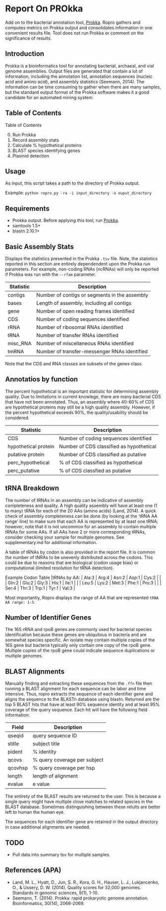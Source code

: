 # Report On PROkka
Add on to the bacterial annotation tool, [Prokka](https://github.com/tseemann/prokka). Ropro gathers and computes metrics on Prokka output and consolidates information in one convenient results file. Tool does not run Prokka or comment on the significance of results.

## Introduction
Prokka is a bioinformatics tool for annotating bacterial, archaeal, and vial genome assemblies. Output files are generated that contain a lot of information, including the annotation list, annotation sequences (nucleic acid and amino acid), and assembly statistics (Seemann, 2014). The information can be time consuming to gather when there are many samples, but the standard output format of the Prokka software makes it a good candidate for an automated mining system.


## Table of Contents

Table of Contents

0. Run Prokka
1. Record assembly stats
2. Calculate % hypothetical proteins
3. BLAST species identifying genes
4. Plasmid detection

## Usage

As input, this script takes a path to the directory of Prokka output.

Example: `python ropro.py -ra -i input_directory -o ouput_directory`

## Requirements
* Prokka output. Before applying this tool, run [Prokka](https://github.com/tseemann/prokka). 
* samtools 1.5+
* blastn 2.10.1+


## Basic Assembly Stats
Displays the statistics presented in the Prokka `.tsv` file. Note, the statistics reported in this section are entirely dependendent upon the Prokka run parameters. For example, non-coding RNAs (ncRNAs) will only be reported if Prokka was run with the `--rfam` parameter.

| Statistic | Description |
| --------- | ----------- |
| contigs | Number of contigs or segments in the assembly |
| bases | Length of assembly, including all contigs |
| gene | Number of open reading frames identified |
| CDS | Number of coding sequences identified |
| rRNA | Number of ribosomal RNAs identified |
| tRNA | Number of transfer RNAs identified |
| misc_RNA | Number of miscellaneous RNAs identified |
| tmRNA | Number of transfer-messenger RNAs identified |

Note that the CDS and RNA classes are subsets of the genes class.

## Annotatios by function
The percent hypothetical is an important statistic for determining assembly quality. Due to limitations in current knowlege, there are many bacterial CDS that have not been annotated. Thus, an assembly where 40-60% of CDS are hypothetical proteins may still be a high quality assembly. However, if the percent hypothetical exceeds 90%, the quality/usability should be considered.

| Statistic | Description |
| --------- | ----------- |
| CDS | Number of coding sequences identified |
| hypothetical protein | Number of CDS classified as hypothetical |
| putative protein | Number of CDS classified as putative |
| perc_hypothetical | % of CDS classified as hypothetical |
| perc_putative | % of CDS classfied as putative |

## tRNA Breakdown
The number of tRNAs in an assembly can be indicative of assembly completeness and quality. A high quality assembly will have at least one (1 to many) tRNA for each of the 20 AAs (amino acids) (Land, 2014). A quick check of assembly completeness can be done (by looking at the 'tRNA AA range' line) to make sure that each AA is represented by at least one tRNA; however, note that it is not uncommon for an assembly to contain multiple tRNAs for some AAs. If all AAs have 2 or more corresponding tRNAs, consider checking your sample for multiple genomes. See supplementary.md for additional information.

A table of tRNAs by codon is also provided in the report file. It is common the number of tNRAs to be unevenly distributed across the codons. This could be due to reasons that are biological (codon usage bias) or computational (limited resolution for tRNA detection).

Example Codon Table
|tRNAs by AA: | Ala:3 | Arg:4 | Asn:2 | Asp:1 | Cys:2 |
|              | Gln:2 | Glu:2 | Gly:3 | His:1 | Ile:1 |
|               | Leu:5 | Lys:2 | Met:3 | Phe:1 | Pro:3 |
|               | Ser:4 | Thr:3 | Trp:1 | Tyr:1 | Val:3 |

Most importantly, Ropro displays the range of AA that are represented
```tRNA AA range: 1-5```


## Number of Identifier Genes
The 16S rRNA and rpoB genes are commonly used for bacterial species identification because these genes are ubiquitous in bacteria and are somewhat species specific. An isolate may contain multiple copies of the 16S gene but bacteria typically only contain one copy of the rpoB gene. Multiple copies of the rpoB gene could indicate sequence duplications or multiple genomes.

## BLAST Alignments
Manually finding and extracting these sequences from the `.ffn` file then running a BLAST alignment for each sequence can be labor and time intensive. Thus, ropro extracts the sequence of each identifier gene and aligns the sequence to the BLASTn database using blastn. Returned are the top 5 BLAST hits that have at least 90% sequence identity and at least 95% coverage of the query sequence. Each hit will have the following field information: 

| Field | Description |
| ----- | ----------- |
| qseqid | query sequence ID |
| stitle | subject title |
| pident | % identity |
| qcovs | % query coverage per subject|
| qcovhsp | % query coverage per hsp |
| length | length of alignment |
| evalue | e value |

The entirety of the BLAST results are returned to the user. This is because a single query might have multiple close matches to related species in the BLAST database. Sometimes distinguishing between these relults are better left to human the human eye.

The sequences for each identifier gene are retained in the output directory in case additional alignments are needed. 

## TODO

* Pull data into summary tsv for multiple samples

## References (APA)
* Land, M. L., Hyatt, D., Jun, S. R., Kora, G. H., Hauser, L. J., Lukjancenko, O., & Ussery, D. W. (2014). Quality scores for 32,000 genomes. Standards in genomic sciences, 9(1), 1-10.
* Seemann, T. (2014). Prokka: rapid prokaryotic genome annotation. Bioinformatics, 30(14), 2068-2069.


